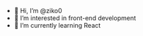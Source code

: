 - 👋 Hi, I’m @ziko0
- 👀 I’m interested in front-end development
- 🌱 I’m currently learning React
<!-- - 💞️ I’m looking to collaborate on ... -->
<!-- - 📫 How to reach me ... -->

<!---
ziko0/ziko0 is a ✨ special ✨ repository because its `README.md` (this file) appears on your GitHub profile.
You can click the Preview link to take a look at your changes.
--->
